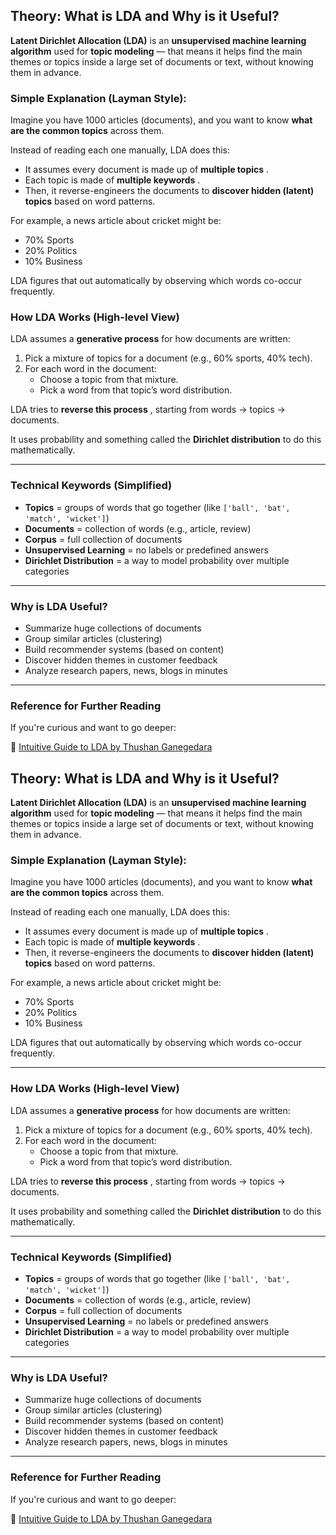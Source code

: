 
## Theory: What is LDA and Why is it Useful?

**Latent Dirichlet Allocation (LDA)** is an **unsupervised machine learning algorithm** used for **topic modeling** — that means it helps find the main themes or topics inside a large set of documents or text, without knowing them in advance.

### Simple Explanation (Layman Style):

Imagine you have 1000 articles (documents), and you want to know **what are the common topics** across them.

Instead of reading each one manually, LDA does this:

* It assumes every document is made up of  **multiple topics** .
* Each topic is made of  **multiple keywords** .
* Then, it reverse-engineers the documents to **discover hidden (latent) topics** based on word patterns.

For example, a news article about cricket might be:

* 70% Sports
* 20% Politics
* 10% Business

LDA figures that out automatically by observing which words co-occur frequently.

### How LDA Works (High-level View)

LDA assumes a **generative process** for how documents are written:

1. Pick a mixture of topics for a document (e.g., 60% sports, 40% tech).
2. For each word in the document:
   * Choose a topic from that mixture.
   * Pick a word from that topic’s word distribution.

LDA tries to  **reverse this process** , starting from words → topics → documents.

It uses probability and something called the **Dirichlet distribution** to do this mathematically.

---

### Technical Keywords (Simplified)

* **Topics** = groups of words that go together (like `['ball', 'bat', 'match', 'wicket']`)
* **Documents** = collection of words (e.g., article, review)
* **Corpus** = full collection of documents
* **Unsupervised Learning** = no labels or predefined answers
* **Dirichlet Distribution** = a way to model probability over multiple categories

---

### Why is LDA Useful?

* Summarize huge collections of documents
* Group similar articles (clustering)
* Build recommender systems (based on content)
* Discover hidden themes in customer feedback
* Analyze research papers, news, blogs in minutes

---

### Reference for Further Reading

If you're curious and want to go deeper:

📖 [Intuitive Guide to LDA by Thushan Ganegedara](https://towardsdatascience.com/light-on-math-machine-learning-intuitive-guide-to-latent-dirichlet-allocation-437c81220158)

## Theory: What is LDA and Why is it Useful?

**Latent Dirichlet Allocation (LDA)** is an **unsupervised machine learning algorithm** used for **topic modeling** — that means it helps find the main themes or topics inside a large set of documents or text, without knowing them in advance.

### Simple Explanation (Layman Style):

Imagine you have 1000 articles (documents), and you want to know **what are the common topics** across them.

Instead of reading each one manually, LDA does this:

* It assumes every document is made up of  **multiple topics** .
* Each topic is made of  **multiple keywords** .
* Then, it reverse-engineers the documents to **discover hidden (latent) topics** based on word patterns.

For example, a news article about cricket might be:

* 70% Sports
* 20% Politics
* 10% Business

LDA figures that out automatically by observing which words co-occur frequently.

---

### How LDA Works (High-level View)

LDA assumes a **generative process** for how documents are written:

1. Pick a mixture of topics for a document (e.g., 60% sports, 40% tech).
2. For each word in the document:
   * Choose a topic from that mixture.
   * Pick a word from that topic’s word distribution.

LDA tries to  **reverse this process** , starting from words → topics → documents.

It uses probability and something called the **Dirichlet distribution** to do this mathematically.

---

### Technical Keywords (Simplified)

* **Topics** = groups of words that go together (like `['ball', 'bat', 'match', 'wicket']`)
* **Documents** = collection of words (e.g., article, review)
* **Corpus** = full collection of documents
* **Unsupervised Learning** = no labels or predefined answers
* **Dirichlet Distribution** = a way to model probability over multiple categories

---

### Why is LDA Useful?

* Summarize huge collections of documents
* Group similar articles (clustering)
* Build recommender systems (based on content)
* Discover hidden themes in customer feedback
* Analyze research papers, news, blogs in minutes

---

### Reference for Further Reading

If you're curious and want to go deeper:

📖 [Intuitive Guide to LDA by Thushan Ganegedara](https://towardsdatascience.com/light-on-math-machine-learning-intuitive-guide-to-latent-dirichlet-allocation-437c81220158)
